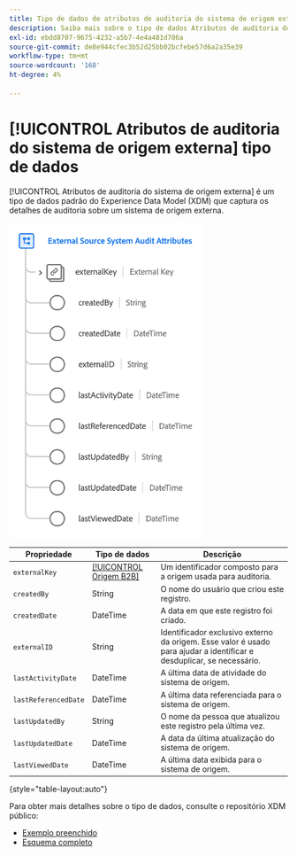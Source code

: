 ```yaml
---
title: Tipo de dados de atributos de auditoria do sistema de origem externa
description: Saiba mais sobre o tipo de dados Atributos de auditoria do sistema de origem externa Experience Data Model (XDM).
exl-id: ebdd8707-9675-4232-a5b7-4e4a481d706a
source-git-commit: de8e944cfec3b52d25bb02bcfebe57d6a2a35e39
workflow-type: tm+mt
source-wordcount: '168'
ht-degree: 4%

---
```


# [!UICONTROL Atributos de auditoria do sistema de origem externa] tipo de dados

[!UICONTROL Atributos de auditoria do sistema de origem externa] é um tipo de dados padrão do Experience Data Model (XDM) que captura os detalhes de auditoria sobre um sistema de origem externa.

![](../images/data-types/external-source-system-audit-attributes.png)

| Propriedade | Tipo de dados | Descrição |
| --- | --- | --- |
| `externalKey` | [[!UICONTROL Origem B2B]](./b2b-source.md) | Um identificador composto para a origem usada para auditoria. |
| `createdBy` | String | O nome do usuário que criou este registro. |
| `createdDate` | DateTime | A data em que este registro foi criado. |
| `externalID` | String | Identificador exclusivo externo da origem. Esse valor é usado para ajudar a identificar e desduplicar, se necessário. |
| `lastActivityDate` | DateTime | A última data de atividade do sistema de origem. |
| `lastReferencedDate` | DateTime | A última data referenciada para o sistema de origem. |
| `lastUpdatedBy` | String | O nome da pessoa que atualizou este registro pela última vez. |
| `lastUpdatedDate` | DateTime | A data da última atualização do sistema de origem. |
| `lastViewedDate` | DateTime | A última data exibida para o sistema de origem. |

{style="table-layout:auto"}

Para obter mais detalhes sobre o tipo de dados, consulte o repositório XDM público:

* [Exemplo preenchido](https://github.com/adobe/xdm/blob/master/components/datatypes/auditing/external-source-system-audit.example.1.json)
* [Esquema completo](https://github.com/adobe/xdm/blob/master/components/datatypes/auditing/external-source-system-audit.schema.json)
